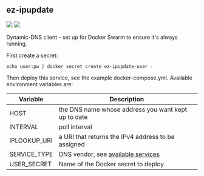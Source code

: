 ## ez-ipupdate
[![](https://images.microbadger.com/badges/version/instantlinux/ez-ipupdate.svg)](https://microbadger.com/images/instantlinux/ez-ipupdate "Version badge") [![](https://images.microbadger.com/badges/image/instantlinux/ez-ipupdate.svg)](https://microbadger.com/images/instantlinux/ez-ipupdate "Image badge")

Dynamic-DNS client - set up for Docker Swarm to ensure it's always running.

First create a secret:

    echo user:pw | docker secret create ez-ipupdate-user -

Then deploy this service, see the example docker-compose.yml. Available
environment variables are:

| Variable | Description |
| -------- | ----------- |
| HOST | the DNS name whose address you want kept up to date |
| INTERVAL | poll interval |
| IPLOOKUP_URI | a URI that returns the IPv4 address to be assigned |
| SERVICE_TYPE | DNS vendor, see [available services](http://leaf.sourceforge.net/doc/bucu-ezipupd.html) |
| USER_SECRET | Name of the Docker secret to deploy |

